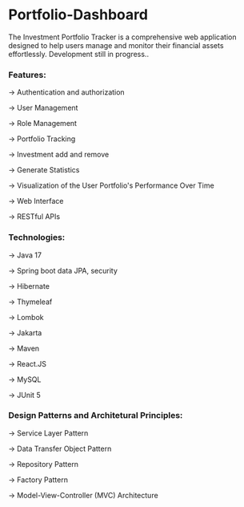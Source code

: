 # Portfolio-Dashboard

The Investment Portfolio Tracker is a comprehensive web application designed to help users manage and monitor their financial assets effortlessly. 
Development still in progress..

### Features:

-> Authentication and authorization

-> User Management 

-> Role Management

-> Portfolio Tracking

-> Investment add and remove

-> Generate Statistics

-> Visualization of the User Portfolio's Performance Over Time

-> Web Interface

-> RESTful APIs

### Technologies:

-> Java 17

-> Spring boot data JPA, security

-> Hibernate

-> Thymeleaf

-> Lombok

-> Jakarta

-> Maven

-> React.JS

-> MySQL

-> JUnit 5

### Design Patterns and Architetural Principles:

-> Service Layer Pattern

-> Data Transfer Object Pattern

-> Repository Pattern

-> Factory Pattern

-> Model-View-Controller (MVC) Architecture


